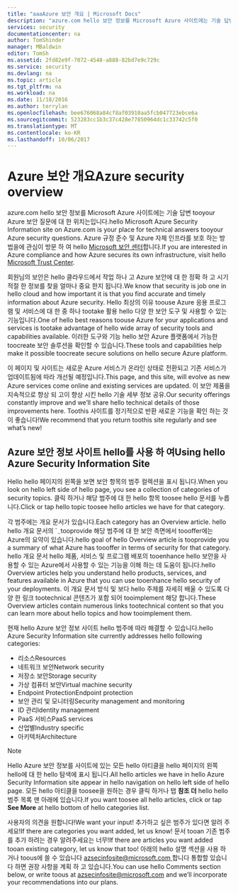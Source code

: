 ```yaml
---
title: "aaaAzure 보안 개요 | Microsoft Docs"
description: "azure.com hello 보안 정보를 Microsoft Azure 사이트에는 기술 답변 tooyour Azure 보안 질문에 대 한 위치는입니다."
services: security
documentationcenter: na
author: TomShinder
manager: MBaldwin
editor: TomSh
ms.assetid: 2fd82e9f-7072-4548-a888-82bd7e9c729c
ms.service: security
ms.devlang: na
ms.topic: article
ms.tgt_pltfrm: na
ms.workload: na
ms.date: 11/18/2016
ms.author: terrylan
ms.openlocfilehash: bee676068a84cf8af03910aa5fcb047723ebce6a
ms.sourcegitcommit: 523283cc1b3c37c428e77850964dc1c33742c5f0
ms.translationtype: MT
ms.contentlocale: ko-KR
ms.lasthandoff: 10/06/2017
---
```

# <a name="azure-security-overview"></a><span data-ttu-id="088bb-103">Azure 보안 개요</span><span class="sxs-lookup"><span data-stu-id="088bb-103">Azure security overview</span></span>
<span data-ttu-id="088bb-104">azure.com hello 보안 정보를 Microsoft Azure 사이트에는 기술 답변 tooyour Azure 보안 질문에 대 한 위치는입니다.</span><span class="sxs-lookup"><span data-stu-id="088bb-104">hello Microsoft Azure Security Information site on Azure.com is your place for technical answers tooyour Azure security questions.</span></span> <span data-ttu-id="088bb-105">Azure 규정 준수 및 Azure 자체 인프라를 보호 하는 방법을에 관심이 방문 하 여 hello [Microsoft 보안 센터](https://www.microsoft.com/TrustCenter/default.aspx)합니다.</span><span class="sxs-lookup"><span data-stu-id="088bb-105">If you are interested in Azure compliance and how Azure secures its own infrastructure, visit hello [Microsoft Trust Center](https://www.microsoft.com/TrustCenter/default.aspx).</span></span>

<span data-ttu-id="088bb-106">회원님의 보안은 hello 클라우드에서 작업 하나 고 Azure 보안에 대 한 정확 하 고 시기 적절 한 정보를 찾을 얼마나 중요 한지 됩니다.</span><span class="sxs-lookup"><span data-stu-id="088bb-106">We know that security is job one in hello cloud and how important it is that you find accurate and timely information about Azure security.</span></span> <span data-ttu-id="088bb-107">Hello 최상의 이유 toouse Azure 응용 프로그램 및 서비스에 대 한 중 하나 tootake 활용 hello 다양 한 보안 도구 및 사용할 수 있는 기능입니다.</span><span class="sxs-lookup"><span data-stu-id="088bb-107">One of hello best reasons toouse Azure for your applications and services is tootake advantage of hello wide array of security tools and capabilities available.</span></span> <span data-ttu-id="088bb-108">이러한 도구와 기능 hello 보안 Azure 플랫폼에서 가능한 toocreate 보안 솔루션을 확인할 수 있습니다.</span><span class="sxs-lookup"><span data-stu-id="088bb-108">These tools and capabilities help make it possible toocreate secure solutions on hello secure Azure platform.</span></span>

<span data-ttu-id="088bb-109">이 페이지 및 사이트는 새로운 Azure 서비스가 온라인 상태로 전환되고 기존 서비스가 업데이트됨에 따라 개선될 예정입니다.</span><span class="sxs-lookup"><span data-stu-id="088bb-109">This page, and this site, will evolve as new Azure services come online and existing services are updated.</span></span> <span data-ttu-id="088bb-110">이 보안 제품을 지속적으로 향상 되 고이 향상 시킨 hello 기술 세부 정보 공유.</span><span class="sxs-lookup"><span data-stu-id="088bb-110">Our security offerings constantly improve and we’ll share hello technical details of those improvements here.</span></span> <span data-ttu-id="088bb-111">Toothis 사이트를 정기적으로 반환 새로운 기능을 확인 하는 것이 좋습니다!</span><span class="sxs-lookup"><span data-stu-id="088bb-111">We recommend that you return toothis site regularly and see what’s new!</span></span>

## <a name="using-hello-azure-security-information-site"></a><span data-ttu-id="088bb-112">Azure 보안 정보 사이트 hello를 사용 하 여</span><span class="sxs-lookup"><span data-stu-id="088bb-112">Using hello Azure Security Information Site</span></span>
<span data-ttu-id="088bb-113">Hello hello 페이지의 왼쪽을 보면 보안 항목의 범주 컬렉션을 표시 됩니다.</span><span class="sxs-lookup"><span data-stu-id="088bb-113">When you look on hello left side of hello page, you see a collection of categories of security topics.</span></span> <span data-ttu-id="088bb-114">클릭 하거나 해당 범주에 대 한 hello 항목 toosee hello 문서를 누릅니다.</span><span class="sxs-lookup"><span data-stu-id="088bb-114">Click or tap hello topic toosee hello articles we have for that category.</span></span>

<span data-ttu-id="088bb-115">각 범주에는 개요 문서가 있습니다.</span><span class="sxs-lookup"><span data-stu-id="088bb-115">Each category has an Overview article.</span></span> <span data-ttu-id="088bb-116">hello hello 개요 문서의 ´ ֲ tooprovide 해당 범주에 대 한 보안 측면에서 toooffer에는 Azure의 요약이 있습니다.</span><span class="sxs-lookup"><span data-stu-id="088bb-116">hello goal of hello Overview article is tooprovide you a summary of what Azure has toooffer in terms of security for that category.</span></span> <span data-ttu-id="088bb-117">hello 개요 문서 hello 제품, 서비스 및 프로그램 배포의 tooenhance hello 보안을 사용할 수 있는 Azure에서 사용할 수 있는 기능을 이해 하는 데 도움이 됩니다.</span><span class="sxs-lookup"><span data-stu-id="088bb-117">hello Overview articles help you understand hello products, services, and features available in Azure that you can use tooenhance hello security of your deployments.</span></span> <span data-ttu-id="088bb-118">이 개요 문서 방식 및 보다 hello 주제를 자세히 배울 수 있도록 다양 한 링크 tootechnical 콘텐츠가 포함 되어 tooimplement 해당 합니다.</span><span class="sxs-lookup"><span data-stu-id="088bb-118">These Overview articles contain numerous links tootechnical content so that you can learn more about hello topics and how tooimplement them.</span></span>

<span data-ttu-id="088bb-119">현재 hello Azure 보안 정보 사이트 hello 범주에 따라 해결할 수 있습니다.</span><span class="sxs-lookup"><span data-stu-id="088bb-119">hello Azure Security Information site currently addresses hello following categories:</span></span>

* <span data-ttu-id="088bb-120">리소스</span><span class="sxs-lookup"><span data-stu-id="088bb-120">Resources</span></span>
* <span data-ttu-id="088bb-121">네트워크 보안</span><span class="sxs-lookup"><span data-stu-id="088bb-121">Network security</span></span>
* <span data-ttu-id="088bb-122">저장소 보안</span><span class="sxs-lookup"><span data-stu-id="088bb-122">Storage security</span></span>
* <span data-ttu-id="088bb-123">가상 컴퓨터 보안</span><span class="sxs-lookup"><span data-stu-id="088bb-123">Virtual machine security</span></span>
* <span data-ttu-id="088bb-124">Endpoint Protection</span><span class="sxs-lookup"><span data-stu-id="088bb-124">Endpoint protection</span></span>
* <span data-ttu-id="088bb-125">보안 관리 및 모니터링</span><span class="sxs-lookup"><span data-stu-id="088bb-125">Security management and monitoring</span></span>
* <span data-ttu-id="088bb-126">ID 관리</span><span class="sxs-lookup"><span data-stu-id="088bb-126">Identity management</span></span>
* <span data-ttu-id="088bb-127">PaaS 서비스</span><span class="sxs-lookup"><span data-stu-id="088bb-127">PaaS services</span></span>
* <span data-ttu-id="088bb-128">산업별</span><span class="sxs-lookup"><span data-stu-id="088bb-128">Industry specific</span></span>
* <span data-ttu-id="088bb-129">아키텍처</span><span class="sxs-lookup"><span data-stu-id="088bb-129">Architecture</span></span>

> [!NOTE]
> <span data-ttu-id="088bb-130">Hello Azure 보안 정보를 사이트에 있는 모든 hello 아티클을 hello 페이지의 왼쪽 hello에 대 한 hello 탐색에 표시 됩니다.</span><span class="sxs-lookup"><span data-stu-id="088bb-130">All hello articles we have in hello Azure Security Information site appear in hello navigation on hello left side of hello page.</span></span> <span data-ttu-id="088bb-131">모든 hello 아티클을 toosee을 원하는 경우 클릭 하거나 탭 **참조 더** hello hello 범주 목록 맨 아래에 있습니다.</span><span class="sxs-lookup"><span data-stu-id="088bb-131">If you want toosee all hello articles, click or tap **See More** at hello bottom of hello categories list.</span></span>
>
>

<span data-ttu-id="088bb-132">사용자의 의견을 원합니다!</span><span class="sxs-lookup"><span data-stu-id="088bb-132">We want your input!</span></span> <span data-ttu-id="088bb-133">추가하고 싶은 범주가 있다면 알려 주세요!</span><span class="sxs-lookup"><span data-stu-id="088bb-133">If there are categories you want added, let us know!</span></span> <span data-ttu-id="088bb-134">문서 tooan 기존 범주를 추가 하려는 경우 알려주세요는 너무!</span><span class="sxs-lookup"><span data-stu-id="088bb-134">If there are articles you want added tooan existing category, let us know that too!</span></span> <span data-ttu-id="088bb-135">아래의 hello 설명 섹션을 사용 하거나 toous에 쓸 수 있습니다 [ azsecinfosite@microsoft.com ](mailto:azsecinfosite@microsoft.com) 합니다 통합할 있습니다 하면 권장 사항을 계획 하 고 있습니다.</span><span class="sxs-lookup"><span data-stu-id="088bb-135">You can use hello Comments section below, or write toous at [azsecinfosite@microsoft.com](mailto:azsecinfosite@microsoft.com) and we’ll incorporate your recommendations into our plans.</span></span>
